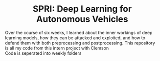 <h1 align="center">SPRI: Deep Learning for Autonomous Vehicles</h1>
<p align="left">
Over the course of six weeks, I learned about the inner workings of deep learning models, how they can be attacked and exploited, and how to defend them with both preprocessing and postprocessing. This repository is all my code from this intern project with Clemson 
<br>
Code is seperated into weekly folders
</p>
